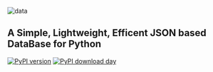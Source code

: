 
![data](https://raw.githubusercontent.com/fredysomy/pysonDB/master/images/file2son.png?token=APXKHAH6EDEJ7RUG3QOD2OC7ZHQZG)






## A Simple, Lightweight, Efficent JSON based DataBase for Python
 
 [![PyPI version](https://badge.fury.io/py/pysondb.svg)](https://badge/pysondb)
 [![PyPI download day](https://img.shields.io/pypi/dm/pysondb.svg)](https://pypi.python.org/pypi/pysondb)